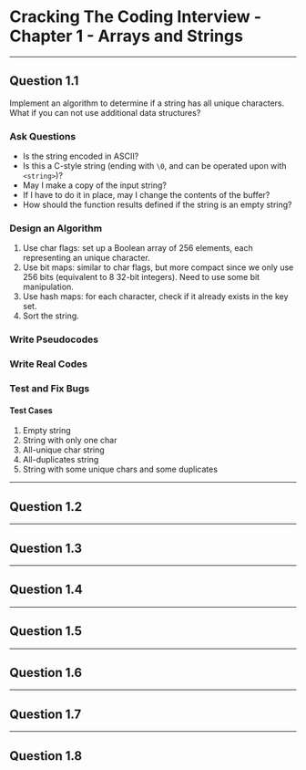 # Cracking The Coding Interview - Chapter 1 - Arrays and Strings

---
## Question 1.1

Implement an algorithm to determine if a string has all unique characters. What if you can not use additional data structures?

### Ask Questions

 * Is the string encoded in ASCII?
 * Is this a C-style string (ending with ```\0```, and can be operated upon with ```<string>```)?
 * May I make a copy of the input string?
 * If I have to do it in place, may I change the contents of the buffer?
 * How should the function results defined if the string is an empty string?

### Design an Algorithm

 1. Use char flags: set up a Boolean array of 256 elements, each representing an unique character.
 2. Use bit maps: similar to char flags, but more compact since we only use 256 bits (equivalent to 8 32-bit integers). Need to use some bit manipulation.
 3. Use hash maps: for each character, check if it already exists in the key set.
 4. Sort the string.

### Write Pseudocodes

### Write Real Codes

### Test and Fix Bugs

 #### Test Cases
 1. Empty string
 2. String with only one char
 3. All-unique char string
 4. All-duplicates string
 5. String with some unique chars and some duplicates

---

## Question 1.2


---

## Question 1.3

---

## Question 1.4

---

## Question 1.5

---

## Question 1.6

---

## Question 1.7

---

## Question 1.8
